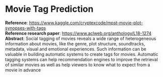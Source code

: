 # Movie Tag Prediction
<b>Reference</b>:  https://www.kaggle.com/cryptexcode/mpst-movie-plot-synopses-with-tags <br/>
<b>Reference research paper</b>: https://www.aclweb.org/anthology/L18-1274 <br/>
<b>Abstract</b>: Social tagging of movies reveals a wide range of heterogeneous information about movies, like the genre, plot structure, soundtracks, metadata, visual and emotional experiences. Such information can be valuable in building automatic systems to create tags for movies. Automatic tagging systems can help recommendation engines to improve the retrieval of similar movies as well as help viewers to know what to expect from a movie in advance
